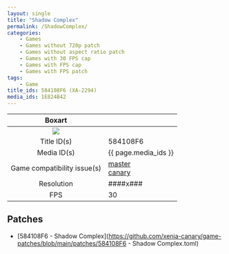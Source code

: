 ```yaml
---
layout: single
title: "Shadow Complex"
permalink: /ShadowComplex/
categories:
    - Games
    - Games without 720p patch
    - Games without aspect ratio patch
    - Games with 30 FPS cap
    - Games with FPS cap
    - Games with FPS patch
tags:
    - Game
title_ids: 584108F6 (XA-2294)
media_ids: 1E824B42
---
```


| Boxart                      |                                                                            |
| :----:                      | :-                                                                         |
| ![](https://download-ssl.xbox.com/content/images/66acd000-77fe-1000-9115-d802584108f6/1033/boxartlg.jpg) |
| Title ID(s)                 | 584108F6                                                                   |
| Media ID(s)                 | {{ page.media_ids }}                                                        |
| Game compatibility issue(s) | [master](https://github.com/xenia-project/game-compatibility/issues/)<br>[canary](https://github.com/xenia-canary/game-compatibility/issues/) |
| Resolution                  | ####x###                                                                   |
| FPS                         | 30                                                                         |

## Patches
* [584108F6 - Shadow Complex](https://github.com/xenia-canary/game-patches/blob/main/patches/584108F6 - Shadow Complex.toml)

<!--This page was generated by a script. You can remove this comment once the page is verified to be free of mistakes.-->
